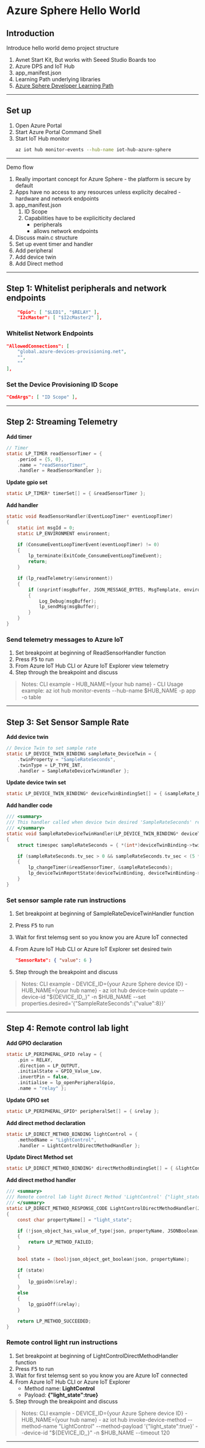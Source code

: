# Azure Sphere Hello World


## Introduction

Introduce hello world demo project structure

1. Avnet Start Kit, But works with Seeed Studio Boards too
2. Azure DPS and IoT Hub
3. app_manifest.json
4. Learning Path underlying libraries
5. [Azure Sphere Developer Learning Path](http://aka.ms/azure-sphere-developer-learning-path)

---

## Set up

1. Open Azure Portal
2. Start Azure Portal Command Shell
3. Start IoT Hub monitor
	```bash
	az iot hub monitor-events --hub-name iot-hub-azure-sphere
	```
---

Demo flow

1. Really important concept for Azure Sphere - the platform is secure by default
2. Apps have no access to any resources unless explicity decalred - hardware and network endpoints 
3. app_manifest.json
   1. ID Scope
   2. Capabilities have to be expliciticity declared
    	- peripherals
   		- allows network endpoints
1. Discuss main.c structure
1. Set up event timer and handler
1. Add peripheral
1. Add device twin
1. Add Direct method

---

## Step 1: Whitelist peripherals and network endpoints

```json
    "Gpio": [ "$LED1", "$RELAY" ],
    "I2cMaster": [ "$I2cMaster2" ],
```

### Whitelist Network Endpoints

```json
"AllowedConnections": [
    "global.azure-devices-provisioning.net",
    "",
    ""
],
```

### Set the Device Provisioning ID Scope

```json
"CmdArgs": [ "ID Scope" ],
```

---

## Step 2: Streaming Telemetry

**Add timer**

```c
// Timer
static LP_TIMER readSensorTimer = {
	.period = {5, 0},
	.name = "readSensorTimer",
	.handler = ReadSensorHandler };
```

**Update gpio set**

```c
static LP_TIMER* timerSet[] = { &readSensorTimer };
```

**Add handler**

```c
static void ReadSensorHandler(EventLoopTimer* eventLoopTimer)
{
	static int msgId = 0;
	static LP_ENVIRONMENT environment;

	if (ConsumeEventLoopTimerEvent(eventLoopTimer) != 0)
	{
		lp_terminate(ExitCode_ConsumeEventLoopTimeEvent);
		return;
	}

	if (lp_readTelemetry(&environment))
	{
		if (snprintf(msgBuffer, JSON_MESSAGE_BYTES, MsgTemplate, environment.temperature, environment.humidity, environment.pressure, environment.light, msgId++) > 0)
		{
			Log_Debug(msgBuffer);
			lp_sendMsg(msgBuffer);
		}
	}
}
```

### Send telemetry messages to Azure IoT

1. Set breakpoint at beginning of ReadSensorHandler function
1. Press <kbd>F5</kbd> to run
1. From Azure IoT Hub CLI or Azure IoT Explorer view telemetry
1. Step through the breakpoint and discuss

> Notes: CLI example
    - HUB_NAME={your hub name}
    - CLI Usage example: az iot hub monitor-events --hub-name $HUB_NAME -p app -o table

---

## Step 3: Set Sensor Sample Rate 

**Add device twin**

```c
// Device Twin to set sample rate 
static LP_DEVICE_TWIN_BINDING sampleRate_DeviceTwin = {
	.twinProperty = "SampleRateSeconds",
	.twinType = LP_TYPE_INT,
	.handler = SampleRateDeviceTwinHandler };
```

**Update device twin set**

```c
static LP_DEVICE_TWIN_BINDING* deviceTwinBindingSet[] = { &sampleRate_DeviceTwin };
```

**Add handler code**

```c
/// <summary>
/// This handler called when device twin desired 'SampleRateSeconds' recieved
/// </summary>
static void SampleRateDeviceTwinHandler(LP_DEVICE_TWIN_BINDING* deviceTwinBinding)
{
	struct timespec sampleRateSeconds = { *(int*)deviceTwinBinding->twinState, 0 };

	if (sampleRateSeconds.tv_sec > 0 && sampleRateSeconds.tv_sec < (5 * 60)) // check sensible range
	{
		lp_changeTimer(&readSensorTimer, &sampleRateSeconds);
		lp_deviceTwinReportState(deviceTwinBinding, deviceTwinBinding->twinState);
	}
}
```

### Set sensor sample rate run instructions

1. Set breakpoint at beginning of SampleRateDeviceTwinHandler function
1. Press <kbd>F5</kbd> to run
1. Wait for first telemsg sent so you know you are Azure IoT connected
1. From Azure IoT Hub CLI or Azure IoT Explorer set desired twin

    ```json
    "SensorRate": { "value": 6 }
    ```

1. Step through the breakpoint and discuss

> Notes: CLI example
    - DEVICE_ID={your Azure Sphere device ID}
    - HUB_NAME={your hub name}
    - az iot hub device-twin update --device-id "\${DEVICE_ID,,}" -n $HUB_NAME --set properties.desired='{"SampleRateSeconds":{"value":8}}'

---

## Step 4: Remote control lab light

**Add GPIO declaration**

```c
static LP_PERIPHERAL_GPIO relay = {
	.pin = RELAY,
	.direction = LP_OUTPUT,
	.initialState = GPIO_Value_Low,
	.invertPin = false,
	.initialise = lp_openPeripheralGpio,
	.name = "relay" };
```

**Update GPIO set**

```c
static LP_PERIPHERAL_GPIO* peripheralSet[] = { &relay };
```

**Add direct method declaration**

```c
static LP_DIRECT_METHOD_BINDING lightControl = {
	.methodName = "LightControl",
	.handler = LightControlDirectMethodHandler };
```

**Update Direct Method set**

```c
static LP_DIRECT_METHOD_BINDING* directMethodBindingSet[] = { &lightControl };
```

**Add direct method handler**

```c
/// <summary>
/// Remote control lab light Direct Method 'LightControl' {"light_state":true}
/// </summary>
static LP_DIRECT_METHOD_RESPONSE_CODE LightControlDirectMethodHandler(JSON_Object* json, LP_DIRECT_METHOD_BINDING* directMethodBinding, char** responseMsg)
{
	const char propertyName[] = "light_state";

	if (!json_object_has_value_of_type(json, propertyName, JSONBoolean))
	{
		return LP_METHOD_FAILED;
	}
	
	bool state = (bool)json_object_get_boolean(json, propertyName);

	if (state)
	{
		lp_gpioOn(&relay);
	}
	else
	{
		lp_gpioOff(&relay);
	}

	return LP_METHOD_SUCCEEDED;
}
```

### Remote control light run instructions

1. Set breakpoint at beginning of LightControlDirectMethodHandler function
1. Press <kbd>F5</kbd> to run
1. Wait for first telemsg sent so you know you are Azure IoT connected
1. From Azure IoT Hub CLI or Azure IoT Explorer
    * Method name: **LightControl**
  	* Payload: **{"light_state":true}**
1. Step through the breakpoint and discuss

> Notes: CLI example
    - DEVICE_ID={your Azure Sphere device ID}
    - HUB_NAME={your hub name}
    - az iot hub invoke-device-method --method-name "LightControl" --method-payload '{"light_state":true}' --device-id "\${DEVICE_ID,,}" -n $HUB_NAME --timeout 120

---
